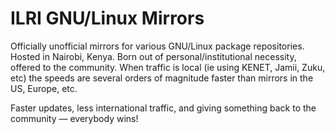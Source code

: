 # ILRI GNU/Linux Mirrors

Officially unofficial mirrors for various GNU/Linux package repositories. Hosted in Nairobi, Kenya. Born out of personal/institutional necessity, offered to the community. When traffic is local (ie using KENET, Jamii, Zuku, etc) the speeds are several orders of magnitude faster than mirrors in the US, Europe, etc.

Faster updates, less international traffic, and giving something back to the community — everybody wins!
